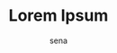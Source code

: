 ---
layout: ipsumpage

title: Lorem Ipsum
key: lorem_ipsum
description: "Lorem Ipsum is simply dummy text of the printing and typesetting industry. Lorem Ipsum has been the industry's standard dummy text ever since the 1500s, when an unknown printer took a galley of type and scrambled it to make a type specimen book. It has survived not only five centuries, but also the leap into electronic typesetting, remaining essentially unchanged. It was popularised in the 1960s with the release of Letraset sheets containing Lorem Ipsum passages, and more recently with desktop publishing software like Aldus PageMaker including versions of Lorem Ipsum."
site: "http://lipsum.com/"
author: sena
start_with: "Lorem ipsum dolor sit amet"
collaborative: true
language: latin
text:
- Nulla facilisi.
- Nam ut est dui.
- Ut eu eros est.
- Ut et elit arcu.
- Sed non mi quam.
- In vel mi magna.
- Nulla facilisi.
- Etiam ac eros mi.
- Ut sed erat elit.
- In vel erat nisl.
- Proin eu sem est.
- Nam sed nunc nibh.
- Sed eu diam lorem.
- Etiam et nunc est.
- Cras sed augue mi.
- Etiam non mi nisi.
- Proin in nisi leo.
- Nam in velit quam.
- Nunc quis nibh dui.
- Sed in mollis arcu.
- Mauris at nunc est.
- Ut vitae sem dolor.
- Proin a ligula sem.
- Cras a tempus arcu.
- In et porta mauris.
- Donec nec ex velit.
- Etiam sed nisl quam.
- Sed in lacus libero.
- Nunc id augue justo.
- Nunc eu turpis diam.
- Mauris vel velit ex.
- Suspendisse potenti.
- Aliquam a nisl ante.
- Proin id ipsum odio.
- Mauris in nunc nibh.
- Sed id turpis lacus.
- Mauris vel est elit.
- Nulla a rutrum diam.
- Sed id dapibus diam.
- Aliquam id quam mi.
- Etiam in magna diam.
- Duis ut massa dolor.
- Donec a tempor nisi.
- Cras id dapibus est.
- Proin a aliquet eros.
- Nam in dignissim dui.
- Cras eu rutrum velit.
- Cras at hendrerit ex.
- In eget tempus elit.
- Fusce et varius orci.
- Quisque at nunc nunc.
- Ut vitae dolor risus.
- Aliquam eu sem justo.
- Sed nec dolor sapien.
- Nam id pretium lorem.
- Ut in accumsan justo.
- Aliquam erat volutpat.
- Maecenas at urna quam.
- Ut ut molestie massa.
- Cras non magna tortor.
- Aliquam ac purus arcu.
- Aenean et quam libero.
- Sed vel accumsan arcu.
- Sed non laoreet massa.
- Duis vel mattis massa.
- Morbi ut rutrum risus.
- Nunc eu dapibus velit.
- Sed sed dictum mauris.
- Integer id ipsum orci.
- Etiam a convallis est.
- Cras ac volutpat urna.
- Cras vel lectus metus.
- Duis vitae lacus nisl.
- Mauris eget diam quam.
- Aliquam vel urna nisi.
- Maecenas sed sem felis.
- Nulla quis congue orci.
- Maecenas eu urna massa.
- Nam nec placerat risus.
- Morbi vitae nibh augue.
- Morbi non finibus arcu.
- Etiam in porttitor leo.
- Proin quis risus nulla.
- Quisque at odio libero.
- In nec vulputate magna.
- Etiam eget metus risus.
- Sed efficitur diam leo.
- Donec et rutrum mauris.
- Aliquam erat volutpat.
- Donec eget nulla felis.
- Integer at dolor dolor.
- Praesent a porta lacus.
- Duis et convallis odio.
- Morbi quis pretium est.
- Nunc quis sodales erat.
- Vivamus nec congue nunc.
- Quisque et pretium urna.
- Proin eu vehicula ante.
- Donec et aliquam tortor.
- Duis sed accumsan purus.
- Sed consequat mi lectus.
- Morbi at rhoncus ipsum.
- Nunc et porttitor magna.
- Praesent eu porta felis.
- Mauris at pulvinar quam.
- Praesent et sapien dui.
- In vitae ultrices purus.
- Nunc nec consequat odio.
- Nulla ac convallis nisl.
- Nulla nec venenatis sem.
- Sed vitae tempor tellus.
- Donec et gravida felis.
- Praesent id dui tellus.
- Sed nec ullamcorper nunc.
- Maecenas et tempor lorem.
- Morbi sed euismod ligula.
- Cras bibendum mi mauris.
- Praesent ut aliquet quam.
- Maecenas eget dolor ante.
- Vivamus eu sodales purus.
- Nulla vel tincidunt quam.
- Phasellus ut maximus est.
- Aliquam vel mauris diam.
- Vivamus quis velit lacus.
- Mauris quis rutrum magna.
- Proin eget egestas lacus.
- Maecenas et dignissim ex.
- Aenean quis dapibus diam.
- Proin accumsan nulla arcu.
- Donec non elementum velit.
- In sit amet tempor turpis.
- Pellentesque eu semper ex.
- Vivamus eget ligula lorem.
- Sed id sollicitudin nulla.
- Quisque ut venenatis nunc.
- In vel pellentesque elit.
- Maecenas non felis tortor.
- Duis nec malesuada massa.
- Aenean sed dignissim urna.
- Maecenas vel semper lorem.
- Nulla sit amet massa diam.
- Fusce aliquet mauris eros.
- Fusce sed ultrices sapien.
- Fusce ac ultricies mauris.
- Sed quis imperdiet turpis.
- Nulla ut molestie sapien.
- Quisque id hendrerit eros.
- Aenean quis cursus turpis.
- Quisque a facilisis lacus.
- Nunc vulputate mauris nibh.
- Integer non pulvinar purus.
- Vestibulum at lobortis dui.
- Nunc pretium semper mollis.
- Integer ac fringilla lacus.
- Suspendisse a dictum lorem.
- Cras eget efficitur tellus.
- Vivamus quis hendrerit est.
- Donec auctor vehicula urna.
- Sed mollis lacinia iaculis.
- Etiam sit amet tellus nunc.
- Vestibulum non purus justo.
- Praesent in vehicula ipsum.
- Duis at vestibulum libero.
- Phasellus nec maximus diam.
- Vestibulum a dapibus lorem.
- Donec sit amet massa felis.
- Curabitur nec aliquam nibh.
- Sed venenatis rhoncus justo.
- Ut convallis commodo tempus.
- Donec eget pellentesque mi.
- Morbi feugiat porta blandit.
- Morbi tempus mollis maximus.
- Aliquam sit amet eros quam.
- Donec et condimentum tellus.
- Suspendisse et rhoncus nibh.
- Phasellus quis dolor mauris.
- Aenean sed porttitor tellus.
- Ut mollis tempus vestibulum.
- Aliquam sit amet risus arcu.
- Duis congue semper ultrices.
- Sed bibendum semper blandit.
- Praesent nec hendrerit nisl.
- Aenean eget accumsan ipsum.
- Morbi sit amet tortor ipsum.
- Nunc vitae pellentesque erat.
- Curabitur eu sagittis mauris.
- Vestibulum eu consequat nisl.
- Vestibulum vitae mattis quam.
- Donec bibendum euismod massa.
- In sit amet tincidunt turpis.
- Maecenas eget posuere sapien.
- In porttitor auctor molestie.
- Suspendisse nec ligula ipsum.
- Proin iaculis posuere felis.
- Vivamus in ullamcorper lacus.
- Sed semper rutrum ultricies.
- Ut ornare et dolor at viverra.
- Vestibulum ut tincidunt metus.
- Vivamus sit amet mauris purus.
- Phasellus nec imperdiet ipsum.
- Etiam ornare semper vulputate.
- Nulla tempor dapibus pulvinar.
- Mauris faucibus vulputate sem.
- Phasellus in consectetur nibh.
- Nullam pharetra volutpat nunc.
- Fusce sit amet suscipit metus.
- Phasellus id hendrerit lectus.
- Donec luctus nec mi id finibus.
- Duis pharetra hendrerit congue.
- Aliquam iaculis auctor varius.
- Morbi blandit facilisis mollis.
- Fusce venenatis viverra cursus.
- Nullam malesuada viverra porta.
- Nunc efficitur dapibus dapibus.
- Donec accumsan a elit ut semper.
- Pellentesque a dignissim libero.
- Sed finibus quis magna ut porta.
- Nulla efficitur mollis placerat.
- Quisque varius aliquam faucibus.
- Nulla placerat efficitur dictum.
- Donec tincidunt sagittis mattis.
- Mauris placerat lobortis tempor.
- Pellentesque sit amet nibh diam.
- Sed consectetur faucibus rutrum.
- Aenean congue sagittis pharetra.
- Suspendisse non hendrerit massa.
- Pellentesque a vestibulum nunc.
- In hac habitasse platea dictumst.
- Suspendisse quis bibendum justo.
- Curabitur sit amet ligula tellus.
- Nulla rutrum convallis ultricies.
- Donec sagittis ullamcorper felis.
- Ut egestas quis erat in eleifend.
- Suspendisse sit amet lacus risus.
- Nullam cursus finibus dignissim.
- Phasellus varius interdum maximus.
- Fusce laoreet fermentum malesuada.
- Donec varius est a semper laoreet.
- Cras rutrum non ante ut elementum.
- Proin euismod fermentum venenatis.
- Ut a nulla ac velit luctus ornare.
- Donec iaculis vestibulum vehicula.
- Nullam ultrices tristique dapibus.
- Sed malesuada vestibulum iaculis.
- Quisque iaculis vel massa a porta.
- Maecenas blandit commodo interdum.
- Pellentesque ut sollicitudin ante.
- Quisque mollis et dolor at rutrum.
- Donec vestibulum aliquet facilisis.
- In eu leo id lacus gravida commodo.
- In fringilla vel ante non bibendum.
- Phasellus sit amet volutpat ligula.
- Aenean egestas in augue in laoreet.
- Pellentesque sit amet iaculis eros.
- Nulla fringilla ac orci in laoreet.
- Etiam lacinia at neque nec ornare.
- Fusce interdum vulputate suscipit.
- Pellentesque sit amet molestie sem.
- Nam tempus mi eu rhoncus suscipit.
- Nulla tristique porttitor pharetra.
- Sed lacinia sollicitudin malesuada.
- Curabitur ultricies varius feugiat.
- Aliquam fermentum volutpat aliquam.
- Phasellus cursus eu urna eu laoreet.
- Duis faucibus et purus non sodales.
- Nullam rutrum ac dui eu consectetur.
- Ut laoreet tempor sem ut tristique.
- Nulla interdum non diam non aliquet.
- Nam ultrices eget massa et placerat.
- Aliquam lobortis at ante non cursus.
- Ut malesuada at neque eget molestie.
- Maecenas elementum fringilla semper.
- Ut at nibh vitae dui mattis aliquam.
- Pellentesque luctus luctus eleifend.
- Vivamus porttitor aliquam ultricies.
- Maecenas tempus in ex vitae commodo.
- Sed elementum eget urna ac accumsan.
- Nunc a sem ut nibh luctus tristique.
- Donec porttitor feugiat condimentum.
- Ut et egestas tellus, et feugiat ex.
- Nulla varius pellentesque pulvinar.
- Suspendisse sit amet vehicula neque.
- Fusce dignissim hendrerit hendrerit.
- Etiam laoreet porttitor consectetur.
- Sed interdum eu sapien a scelerisque.
- In sodales faucibus diam eu gravida.
- Vivamus bibendum eget est in sodales.
- Aenean blandit et tortor sed feugiat.
- Duis sodales erat nec cursus gravida.
- Proin hendrerit ac erat in convallis.
- Proin auctor tempus lacus et egestas.
- Nulla suscipit sed neque et sagittis.
- Phasellus ultricies iaculis blandit.
- Suspendisse vehicula porta hendrerit.
- Integer accumsan condimentum lacinia.
- Mauris aliquet consectetur venenatis.
- Cras pharetra eget odio et eleifend.
- Quisque varius eu lacus in ultricies.
- Cras non accumsan nisi, a varius eros.
- Morbi laoreet dui ut mattis vulputate.
- Aenean accumsan sem in pretium tempus.
- Suspendisse dignissim feugiat sodales.
- Praesent condimentum ornare facilisis.
- Suspendisse lacinia suscipit bibendum.
- Suspendisse malesuada rhoncus egestas.
- Donec lacinia ut sem quis consectetur.
- Proin convallis a dui non ullamcorper.
- Proin lobortis ut arcu eget tristique.
- Etiam luctus nulla ac faucibus luctus.
- Pellentesque rutrum tincidunt finibus.
- Nam interdum eleifend neque eu mollis.
- Vestibulum congue porttitor hendrerit.
- Cras sagittis id lorem feugiat tempor.
- Praesent ornare ut turpis eu sodales.
- In fermentum bibendum neque in varius.
- Cras id elementum dui, a pretium nunc.
- Etiam interdum vel neque eu hendrerit.
- Sed tincidunt felis id congue mattis.
- Integer malesuada ipsum vel molestie.
- Donec faucibus rutrum erat sed ornare.
- Nam fringilla sed dolor quis malesuada.
- Sed ultricies metus vel cursus viverra.
- Fusce feugiat vitae augue eget dapibus.
- Nunc ut ornare orci, vitae laoreet est.
- Donec mollis euismod erat ut fermentum.
- Nam convallis vitae nulla non faucibus.
- Duis tincidunt fermentum sem id tempus.
- Aliquam laoreet nec mi porta elementum.
- Sed rutrum mollis mauris nec ultricies.
- Sed sed erat nec neque dapibus feugiat.
- Duis egestas ante eu commodo hendrerit.
- Sed cursus facilisis metus et volutpat.
- Sed tempus metus vel pretium porttitor.
- Fusce a erat in tortor tempor molestie.
- In tempor orci non nulla tempus tempus.
- Maecenas ultricies facilisis convallis.
- Pellentesque euismod egestas venenatis.
- Donec vehicula viverra eros eu aliquet.
- Vestibulum consectetur finibus gravida.
- Donec accumsan id urna sit amet dictum.
- Donec consectetur nec est et dignissim.
- Sed sed quam non est finibus hendrerit.
- Vivamus vestibulum sed lacus eu mollis.
- Sed mattis ante ac leo semper lobortis.
- Aenean aliquet eget lectus eget tempor.
- Nam vestibulum imperdiet quam a rutrum.
- Vivamus efficitur at elit eget laoreet.
- Donec a quam ut turpis iaculis molestie.
- Praesent rutrum nulla id ornare euismod.
- Nam suscipit est ac tristique imperdiet.
- Sed eu commodo eros, ac porttitor justo.
- Cras vel nisl at mauris imperdiet porta.
- Nam eleifend erat vel dictum vestibulum.
- Duis commodo neque at consequat dapibus.
- Nulla malesuada euismod metus a laoreet.
- Cras placerat a magna eget pellentesque.
- Mauris luctus dolor quis tempor aliquet.
- Praesent molestie et urna sed tristique.
- Etiam sed quam id nisl mollis imperdiet.
- Donec quis quam et diam lacinia lacinia.
- Praesent porta nisl ut laoreet sagittis.
- Fusce id semper tortor, a accumsan urna.
- Aenean varius consectetur est at luctus.
- Ut lobortis libero eu convallis egestas.
- Donec sed dui in neque suscipit egestas.
- Quisque lobortis ultricies leo a dictum.
- Fusce imperdiet dictum dolor in gravida.
- Sed ac justo eget felis luctus volutpat.
- Integer viverra neque et luctus rhoncus.
- Suspendisse bibendum facilisis placerat.
- Proin a euismod leo, aliquet ornare est.
- Nam a tellus eu ipsum malesuada luctus.
- Fusce vulputate eget augue ut elementum.
- Nunc luctus vulputate dolor a consequat.
- Sed congue magna a odio aliquam accumsan.
- Phasellus sodales ac ipsum vel convallis.
- Nunc quis nibh non sem viverra interdum.
- Mauris sodales quam et ex tempor egestas.
- Donec eu luctus dolor, non posuere felis.
- Nulla mollis risus et venenatis pharetra.
- Fusce eget risus ut sem semper elementum.
- Duis sodales odio at tincidunt imperdiet.
- Sed ut accumsan turpis, eu lacinia magna.
- Sed quis mauris sed nisl volutpat varius.
- In molestie porttitor eros sed hendrerit.
- Aliquam aliquet vitae sem ut consectetur.
- Vestibulum dapibus id magna id tincidunt.
- Vestibulum vehicula ut nibh sed sagittis.
- Sed pulvinar dui ut condimentum interdum.
- Sed non elit nec dolor gravida ultricies.
- Nullam volutpat arcu et vehicula feugiat.
- Nam dignissim turpis at accumsan feugiat.
- Aenean lacinia nulla a tincidunt egestas.
- Sed nec tellus nec enim mattis dignissim.
- Cras lobortis est vel venenatis aliquet.
- Duis tempus tellus non mi ornare maximus.
- Duis vitae est at augue congue elementum.
- Nam venenatis justo vel semper imperdiet.
- Nam vestibulum vulputate nisi id posuere.
- Nulla faucibus lacus et bibendum gravida.
- Nulla consequat elit at mollis elementum.
- Aenean sagittis fermentum nisi eu congue.
- Nullam egestas imperdiet purus id auctor.
- In sed accumsan ipsum, nec tempus libero.
- Duis rutrum justo quis tristique finibus.
- Ut pretium leo et diam aliquam hendrerit.
- Aliquam egestas eros in ultricies cursus.
- Duis id ipsum a ipsum suscipit fermentum.
- Mauris mollis ligula ac rhoncus volutpat.
- Donec ultricies sit amet mauris ac mattis.
- Quisque dictum augue et tristique iaculis.
- Nullam bibendum ipsum a placerat commodo.
- In consectetur dapibus urna ac vestibulum.
- Morbi nec magna egestas ex cursus finibus.
- Donec id interdum lacus, et dapibus augue.
- Donec id sagittis eros, non luctus sapien.
- Donec in eros quis risus euismod placerat.
- Cras id dictum quam, vel ullamcorper diam.
- Etiam vitae commodo velit, a dapibus erat.
- Vivamus vel ipsum vel nibh lacinia varius.
- Maecenas ornare ipsum ut placerat rhoncus.
- Proin consectetur sed diam ut condimentum.
- Etiam faucibus dictum erat quis fermentum.
- Maecenas eu aliquam orci, at viverra arcu.
- Nullam ut nisl in lacus rhoncus porttitor.
- Etiam consequat elementum ante ac pretium.
- Sed sodales augue id sapien porta finibus.
- Nam ut tellus quis est suscipit fringilla.
- Vestibulum mollis eu neque quis dignissim.
- Nam consequat hendrerit justo non sodales.
- Suspendisse ut mi a ligula rutrum iaculis.
- Donec dapibus vitae libero quis facilisis.
- Integer a nisi ac ligula faucibus blandit.
- Sed feugiat massa eu sollicitudin posuere.
- Sed eget congue metus, sed accumsan dolor.
- Mauris eget nunc ac ante tempus vulputate.
- Nulla sed urna vel urna dignissim dapibus.
- Cras condimentum vitae augue et elementum.
- Sed non purus nec dui sollicitudin ornare.
- Maecenas tristique pellentesque vulputate.
- Mauris eleifend sit amet dui non sagittis.
- Donec eleifend neque sed placerat egestas.
- Proin accumsan nisl ac porttitor tincidunt.
- Integer in posuere ligula, a dapibus felis.
- Nunc aliquet dapibus tellus quis facilisis.
- Phasellus commodo quis augue eget placerat.
- Nam tincidunt odio a lobortis pellentesque.
- Nam ullamcorper faucibus leo quis molestie.
- Etiam in commodo lectus, id fringilla diam.
- Sed bibendum lobortis nibh at sollicitudin.
- Duis scelerisque convallis dui nec lacinia.
- Maecenas sollicitudin accumsan scelerisque.
- Nullam lacinia metus eu sagittis facilisis.
- Integer vitae massa eget ante semper porta.
- In commodo purus non dui dapibus vulputate.
- Proin nec sodales neque, ac laoreet tellus.
- Aliquam ullamcorper sed risus et tristique.
- Maecenas posuere mauris non tempus laoreet.
- Aenean non venenatis leo, sed tempus massa.
- Cras pellentesque sodales nisl ut accumsan.
- Duis sed sapien eu lectus congue tincidunt.
- Phasellus ornare tellus ac porta vulputate.
- Sed quis viverra leo, vel condimentum erat.
- Etiam quis orci at ligula molestie lacinia.
- Cras vel magna auctor quam faucibus cursus.
- Nam id magna eget sapien vehicula pulvinar.
- Morbi imperdiet odio a dapibus scelerisque.
- Vivamus lacinia nunc non hendrerit feugiat.
- Ut tincidunt lacus ac augue rhoncus pretium.
- Sed ultrices scelerisque turpis a tristique.
- Etiam porta nibh id justo gravida imperdiet.
- Morbi lobortis pharetra libero id sagittis.
- Vestibulum feugiat sed lectus nec hendrerit.
- Aenean tincidunt turpis eu imperdiet rutrum.
- Cras scelerisque porttitor libero eu semper.
- Curabitur egestas maximus augue ac laoreet.
- Aenean aliquet erat euismod placerat congue.
- Mauris blandit lacinia metus eget placerat.
- Sed malesuada dictum sapien sit amet luctus.
- Mauris convallis tristique tortor a viverra.
- Nullam sodales mi eget leo tristique semper.
- Pellentesque venenatis eget velit et tempor.
- Nunc tempus sit amet metus quis condimentum.
- Donec mollis condimentum justo et facilisis.
- Phasellus nec ante ut magna dapibus feugiat.
- Nullam ut convallis eros, id placerat massa.
- Aenean vestibulum ac dolor suscipit cursus.
- Nunc interdum ex id quam tristique molestie.
- Quisque vel enim sed nulla tempus accumsan.
- Aenean at orci id lectus hendrerit finibus.
- Suspendisse cursus non dui eleifend iaculis.
- Proin pharetra ullamcorper nibh eget cursus.
- Proin rutrum nunc vitae placerat efficitur.
- Duis in odio vel nulla consectetur feugiat.
- Cras suscipit sem sed malesuada scelerisque.
- Sed tincidunt nibh sed sem efficitur ornare.
- Nunc sed diam quis justo placerat tincidunt.
- Duis scelerisque elementum magna ut gravida.
- Nunc a laoreet lectus, volutpat mattis sem.
- Mauris vitae imperdiet est, ac tempus tortor.
- Aliquam rutrum orci porta finibus vestibulum.
- In pretium sit amet libero eget scelerisque.
- Phasellus et tortor id odio iaculis vehicula.
- Ut elementum lorem eget metus semper posuere.
- Aenean lobortis purus ut arcu porta sodales.
- Etiam a elit condimentum nunc tempus aliquet.
- In aliquam neque et neque volutpat consequat.
- Integer efficitur lorem ac dapibus vulputate.
- Morbi pulvinar ante a nisi consequat egestas.
- Donec scelerisque interdum nunc et vulputate.
- Sed quis sagittis lacus, sed ultrices sapien.
- Etiam egestas ligula sed aliquet ullamcorper.
- Phasellus vitae pulvinar urna, in luctus leo.
- Aliquam in vulputate nisl, et vehicula massa.
- Nulla eget dui eget orci vestibulum interdum.
- Cras vitae scelerisque lorem, id ornare ante.
- Aenean nec placerat neque, eget dictum velit.
- Mauris sed elit ac tellus tempus condimentum.
- Suspendisse lobortis tortor a tempus lacinia.
- Ut malesuada metus sit amet efficitur ornare.
- Cras sed tincidunt arcu, rutrum interdum leo.
- Aenean vitae dolor nec nunc interdum lacinia.
- Nullam vehicula et arcu eleifend scelerisque.
- Fusce sed arcu et leo pellentesque facilisis.
- Pellentesque consequat id risus ut suscipit.
- Aliquam a ultrices velit, sit amet dapibus ex.
- Maecenas egestas augue eget venenatis feugiat.
- Morbi et aliquet nulla, sit amet laoreet urna.
- Praesent fermentum volutpat nibh id convallis.
- Integer eleifend sit amet dolor ut vestibulum.
- Praesent accumsan sit amet libero vel euismod.
- Morbi nec lectus ut massa consectetur feugiat.
- Mauris posuere odio non metus luctus pharetra.
- Etiam convallis venenatis leo vitae pulvinar.
- Donec at interdum magna, fermentum varius dui.
- Praesent at vestibulum augue, et semper massa.
- Mauris a lectus sed massa porttitor fermentum.
- Sed tempus leo et urna pellentesque efficitur.
- Integer in tincidunt dui, et vestibulum massa.
- Nulla condimentum leo ac mi tincidunt dictum.
- Suspendisse tempus risus vitae gravida ornare.
- Curabitur eleifend accumsan eros at imperdiet.
- Suspendisse consequat porta augue a tincidunt.
- Pellentesque dapibus velit id ornare interdum.
- Mauris tempus tortor viverra ex rutrum cursus.
- Morbi viverra erat eu nisi congue consectetur.
- Sed lacinia nisi at nunc scelerisque placerat.
- Mauris condimentum ipsum in vehicula vehicula.
- Pellentesque a nisi vitae orci posuere tempus.
- Nam ornare tortor sed nisl fringilla sagittis.
- Suspendisse euismod ipsum eu bibendum iaculis.
- Proin rutrum metus eleifend porttitor iaculis.
- Fusce ut porttitor mi, efficitur ornare nunc.
- Praesent placerat feugiat elit eget tincidunt.
- Praesent fermentum facilisis nunc eu vehicula.
- Morbi eget urna sed augue gravida ullamcorper.
- Vestibulum consectetur at tortor non facilisis.
- Fusce eget suscipit sapien, eget rhoncus lorem.
- Nullam ornare libero quis est molestie sodales.
- Phasellus ac maximus dui, vel consequat ligula.
- Etiam placerat sem non ligula tempor consequat.
- Sed sit amet neque ac nisl elementum pulvinar.
- Sed tempus sem eu tellus tincidunt condimentum.
- Curabitur id elementum velit, ut vehicula nibh.
- Donec vehicula turpis id odio pretium interdum.
- Integer ac metus sit amet elit accumsan auctor.
- Fusce at hendrerit lorem, in ullamcorper ipsum.
- Nullam lobortis arcu in mauris semper molestie.
- Fusce quis ultricies metus, quis lobortis ante.
- Integer eget eros eget quam placerat venenatis.
- Nam facilisis mauris vel nulla feugiat blandit.
- Sed ut purus sit amet erat imperdiet dignissim.
- Nullam laoreet nisl sed lacus pharetra rhoncus.
- Maecenas interdum aliquam nisi vitae consequat.
- Vestibulum at velit a tellus varius tincidunt.
- Mauris interdum turpis a diam imperdiet mattis.
- Sed porta dolor odio, ac cursus diam ornare a.
- Morbi ac ex ut lorem viverra laoreet at ut leo.
- Donec sagittis neque eu nunc lobortis egestas.
- Cras sit amet hendrerit augue, ut mollis felis.
- Praesent vestibulum scelerisque sem ut rhoncus.
- Donec tincidunt eros eu lectus laoreet pretium.
- Nam interdum nisi et velit efficitur tristique.
- Sed tempor lectus vel lacus tincidunt suscipit.
- Mauris pellentesque suscipit lacus ut placerat.
- Nunc condimentum dolor at nunc dapibus iaculis.
- Donec vitae posuere nulla, eget venenatis ante.
- Vivamus ac justo at turpis convallis efficitur.
- Sed condimentum turpis eu metus semper eleifend.
- Pellentesque quis mi non erat fringilla semper.
- Nunc imperdiet consectetur magna, ac rutrum dui.
- Donec maximus metus a orci vestibulum imperdiet.
- Proin a quam interdum felis vulputate tincidunt.
- Donec lobortis metus quis magna eleifend auctor.
- Morbi aliquet justo vitae tellus luctus commodo.
- Aenean efficitur sit amet libero a ullamcorper.
- Mauris vestibulum suscipit mauris vitae aliquam.
- Mauris venenatis est sit amet facilisis viverra.
- Praesent placerat felis id nunc iaculis dapibus.
- Vestibulum vitae accumsan dui, nec ornare metus.
- Mauris sollicitudin vel dolor vitae consectetur.
- Aliquam scelerisque turpis quis vehicula rutrum.
- Pellentesque volutpat vehicula est quis aliquam.
- Aliquam vel finibus mi, faucibus convallis orci.
- Phasellus eget sem varius enim consequat tempor.
- Nulla vel lobortis tortor, nec pellentesque sem.
- Curabitur eget tristique mi, ac malesuada nulla.
- Phasellus ultricies urna vel nisi rutrum ornare.
- Vestibulum placerat sem eget efficitur volutpat.
- Vestibulum nec aliquet massa, ac mollis turpis.
- Phasellus pharetra leo a enim molestie faucibus.
- Mauris aliquet elit quis enim rhoncus elementum.
- Maecenas sit amet metus vel eros dictum aliquet.
- Etiam finibus massa posuere est cursus accumsan.
- Phasellus ornare lectus eu purus congue viverra.
- Phasellus ornare tellus vitae commodo dignissim.
- Vestibulum in ultricies augue, at porttitor dui.
- Morbi efficitur est vel ante malesuada molestie.
- Quisque eget lobortis erat, quis bibendum massa.
- Etiam ullamcorper tellus id efficitur fringilla.
- Sed eleifend rhoncus dui hendrerit pellentesque.
- Etiam venenatis fringilla lorem id sollicitudin.
- Morbi sit amet venenatis odio, at rutrum tellus.
- Aliquam placerat ex in sem pellentesque iaculis.
- Phasellus iaculis libero eleifend egestas dictum.
- Phasellus non tortor in augue ullamcorper rutrum.
- Mauris sit amet interdum dui, id porttitor nulla.
- Maecenas pulvinar gravida risus sit amet euismod.
- Etiam pharetra urna vel orci laoreet ullamcorper.
- Aenean fringilla sit amet lorem viverra bibendum.
- Vivamus euismod nibh nec augue facilisis rhoncus.
- Proin fringilla turpis varius auctor ullamcorper.
- Integer iaculis pellentesque turpis ut ultricies.
- Donec tincidunt odio sed eros varius scelerisque.
- Pellentesque sagittis nisl eget sagittis viverra.
- Morbi pharetra tellus id nulla egestas tincidunt.
- Integer at nisi maximus massa convallis interdum.
- Fusce id ipsum non diam tempor feugiat at ut sem.
- Etiam ultricies diam eget erat egestas tincidunt.
- Pellentesque vel pulvinar mi, quis sagittis erat.
- Nunc blandit vestibulum nulla, sed posuere magna.
- Mauris eget faucibus nunc, nec scelerisque ipsum.
- Proin sodales ligula eu metus porttitor gravida.
- Donec facilisis lorem at libero accumsan laoreet.
- Praesent a molestie nisl, rhoncus blandit tellus.
- Proin mollis nisi consequat orci dictum suscipit.
- Mauris lobortis nisl quis mauris mollis fermentum.
- Fusce dignissim felis a justo facilisis hendrerit.
- Proin et mi ut sem dictum fringilla quis at lorem.
- Donec aliquet turpis non pellentesque ullamcorper.
- Ut eu diam non sem porttitor porta id vitae arcu.
- Sed ut sem ac orci placerat fringilla in non nunc.
- Pellentesque eget ultricies sem, non feugiat enim.
- Nullam dignissim ante eu lectus sagittis vehicula.
- Mauris non elit at nisl tempus gravida ut sed dui.
- Nunc in vehicula elit, aliquam ullamcorper libero.
- Curabitur eget ultricies risus, et pulvinar ipsum.
- Fusce semper pellentesque sem, ut bibendum mauris.
- Vestibulum laoreet lacus ac dui interdum accumsan.
- Aliquam efficitur lorem id sollicitudin tincidunt.
- Proin tincidunt dolor id augue scelerisque tempor.
- Nullam hendrerit efficitur erat sit amet accumsan.
- Vestibulum non faucibus tellus, a consectetur dui.
- Maecenas sagittis urna et est efficitur ultricies.
- Nullam vestibulum sed enim vestibulum condimentum.
- Nulla pretium purus eu ipsum consequat vestibulum.
- Donec fermentum enim vitae leo condimentum dictum.
- Nam ullamcorper neque pharetra eleifend convallis.
- Etiam condimentum varius neque, et consequat enim.
- Donec facilisis varius dolor, quis fermentum augue.
- Donec pulvinar mi dui, quis rhoncus erat semper ut.
- Vestibulum rutrum ultricies metus eget consectetur.
- Donec cursus dolor vitae diam condimentum commodo.
- Praesent in dui sed ante varius iaculis sed id leo.
- Curabitur venenatis vitae dolor sit amet dignissim.
- Suspendisse interdum leo non neque dapibus laoreet.
- Pellentesque volutpat eros vel nunc rutrum sodales.
- Curabitur interdum est tristique mollis dignissim.
- Nulla faucibus elit quis dolor consequat fringilla.
- Nam consectetur molestie lacus vulputate malesuada.
- Sed sed ante at dolor ullamcorper congue at ut est.
- Maecenas sagittis porttitor justo aliquam pharetra.
- Etiam placerat tortor nec libero euismod fermentum.
- Pellentesque consectetur commodo ex sed tincidunt.
- Nunc ut nibh quis nulla cursus laoreet ut sed urna.
- Phasellus finibus sapien et sollicitudin venenatis.
- Proin ut turpis in felis mollis aliquam id in orci.
- Sed elementum enim ipsum, ac laoreet dui rutrum non.
- Quisque pellentesque condimentum elit non dignissim.
- Aliquam vestibulum lorem non tortor aliquet posuere.
- Etiam vitae lorem ut arcu gravida commodo at ut sem.
- Nunc nec ante eu dui suscipit pretium nec nec magna.
- Cras non diam mollis, auctor erat eu, iaculis massa.
- Etiam pulvinar ex erat, in malesuada arcu maximus a.
- Aenean tincidunt turpis vitae est vestibulum mattis.
- Sed ultrices est dolor, eget feugiat urna ornare at.
- Etiam eu nisi quis dui tempus tincidunt non ut diam.
- Etiam at erat non lorem faucibus commodo a eu massa.
- Pellentesque et facilisis nulla, nec rutrum tellus.
- Proin a magna vel nisl interdum efficitur nec a nisi.
- Integer hendrerit bibendum erat, in tristique lectus.
- Pellentesque sed aliquet lorem, in consectetur risus.
- Mauris id felis porta, rutrum sem non, ultrices urna.
- Vivamus aliquam accumsan tortor venenatis tincidunt.
- Vivamus sit amet urna vel augue lacinia sollicitudin.
- Donec eget quam et tortor laoreet auctor vitae a dui.
- Sed facilisis nisi odio, in aliquet felis laoreet ac.
- In in quam vulputate, tempor nisl sed, rutrum lectus.
- Integer sit amet volutpat lectus, nec faucibus nulla.
- Suspendisse cursus tortor ut mauris vehicula viverra.
- Maecenas tincidunt lectus eu augue maximus ultricies.
- Sed nec dui nec ante auctor ultrices a placerat urna.
- Nulla non sollicitudin arcu, vitae condimentum velit.
- Mauris pretium est mi, at feugiat quam vehicula quis.
- Vivamus laoreet nulla eget ipsum tincidunt convallis.
- In volutpat neque lacus, eu imperdiet mi finibus vel.
- Nulla et risus in mauris aliquam pharetra at id odio.
- Donec ut sapien ut velit mattis mollis vitae sed elit.
- Aliquam a leo gravida, varius est eu, ultricies felis.
- Nunc sollicitudin magna commodo sollicitudin blandit.
- Phasellus ullamcorper libero nec leo mattis tincidunt.
- Cras eu augue pharetra, sodales est vel, tempus augue.
- Vestibulum venenatis quam at lorem bibendum tristique.
- Sed sit amet tellus scelerisque dolor aliquam lacinia.
- Vivamus condimentum ipsum ac massa suscipit dignissim.
- Cras efficitur nisl ligula, in gravida erat luctus ut.
- Morbi posuere justo sit amet magna eleifend convallis.
- Cras vehicula dapibus leo, id mollis velit blandit eu.
- Suspendisse vel massa sit amet lorem interdum feugiat.
- Morbi commodo enim turpis, id elementum ex viverra in.
- Ut molestie posuere sapien, ut iaculis mi dignissim a.
- Aliquam eu ipsum at erat faucibus maximus a porta dui.
- Pellentesque et urna quis lorem venenatis consectetur.
- Nullam aliquam bibendum eros, a cursus dui semper sed.
- Praesent sit amet enim ac tellus vestibulum convallis.
- Aenean semper purus accumsan ligula suscipit pulvinar.
- Aliquam sollicitudin nisl ac mauris pretium eleifend.
- Suspendisse posuere efficitur erat, ut scelerisque est.
- Nam laoreet nulla dui, vel bibendum purus interdum nec.
- Cras congue elit turpis, id commodo sapien faucibus eu.
- Sed nec tellus non lacus ultrices rhoncus id eget urna.
- Nullam ac est consequat, molestie nisi sed, porta ante.
- Nulla a elit facilisis, porta risus ac, imperdiet quam.
- Nulla volutpat orci diam, et ullamcorper odio luctus a.
- Nam sed tortor eget nisl feugiat efficitur a eu sapien.
- Proin ac quam in nibh feugiat tincidunt vel quis metus.
- Aliquam non dui eget ipsum mattis tempor in eget erat.
- Mauris pharetra justo vitae ligula porttitor imperdiet.
- Nulla malesuada hendrerit lectus, ac malesuada ligula.
- Curabitur suscipit turpis sed tortor sodales elementum.
- Donec nec lacus sed dui pretium facilisis ut quis enim.
- Aenean dictum auctor nisi, vitae accumsan ex mattis ac.
- Sed risus elit, egestas non velit a, auctor porta nisl.
- Integer et tortor volutpat turpis scelerisque pulvinar.
- Aenean accumsan enim lacus, in congue lectus tempus ut.
- Nunc non mauris vel neque euismod auctor sed eget massa.
- In consequat metus nibh, eu bibendum arcu accumsan eget.
- Lorem ipsum dolor sit amet, consectetur adipiscing elit.
- Sed ligula ex, maximus in volutpat in, pulvinar ac erat.
- Sed varius pulvinar nisi, id mollis est commodo lacinia.
- Sed odio neque, luctus et leo eu, finibus blandit felis.
- Vestibulum vel pellentesque tortor, sed faucibus lectus.
- Etiam nibh diam, pretium in semper eget, rhoncus id est.
- Sed malesuada metus est, tempor commodo purus congue ac.
- Sed eu mi finibus, congue mi sit amet, consectetur eros.
- Mauris interdum ornare leo, vel luctus sem vulputate ac.
- Sed eu massa sit amet sapien rhoncus ornare eu in libero.
- Aenean quis mi in quam pharetra dignissim at vitae magna.
- Cras interdum augue sodales, blandit ante ac, commodo mi.
- Mauris quis tortor ac turpis iaculis molestie eu at nibh.
- Phasellus ac eros tempus, laoreet nisi vel, mollis nulla.
- Integer ante ipsum, porta id urna a, congue sagittis sem.
- Pellentesque ullamcorper orci at quam hendrerit placerat.
- Sed ac arcu suscipit, blandit augue quis, accumsan lacus.
- In eu ipsum molestie, porta tellus posuere, tempus metus.
- Curabitur feugiat rutrum mi, at varius ligula viverra at.
- Sed lobortis purus mauris, eu auctor tellus consequat ut.
- Aenean vehicula ex eu ante vestibulum feugiat quis ac ex.
- Cras accumsan dui mauris, ac vestibulum enim ultrices eu.
- Proin et lectus id velit accumsan dignissim sed nec arcu.
- Fusce quis nisi a magna lobortis laoreet quis sed tortor.
- Donec eu lectus mollis, dignissim neque a, accumsan eros.
- Donec nec neque tempor, lobortis magna quis, ultrices ex.
- Mauris a sem posuere, ultrices tortor non, iaculis justo.
- Donec eros nisl, commodo a sem sed, auctor pulvinar nisi.
- Proin aliquam lectus metus, quis mollis tortor laoreet in.
- Duis sodales augue in eros commodo, eu mattis mi ultrices.
- Sed leo arcu, posuere at magna eget, ornare accumsan elit.
- Vestibulum tristique ipsum vitae ligula venenatis aliquet.
- Etiam bibendum dapibus turpis, non aliquet orci ornare eu.
- Proin porttitor sagittis sem, et gravida magna mattis nec.
- Cras mauris eros, rutrum sed malesuada eu, ornare et elit.
- Fusce odio mi, pulvinar vel fringilla a, aliquet vel orci.
- Maecenas non ipsum in enim tincidunt varius vitae in ante.
- Donec nunc orci, mattis vel felis ac, auctor ultricies mi.
- Morbi placerat molestie arcu, ac tempus odio fermentum ac.
- Praesent convallis porta ex, eget blandit elit cursus vel.
- Pellentesque vestibulum eros ut velit hendrerit fringilla.
- Nulla dui leo, porta quis dui ut, sagittis ultrices purus.
- Proin lorem leo, lacinia eu nisi at, luctus aliquet neque.
- Nullam in libero aliquet, dignissim purus in, luctus erat.
- Praesent id leo pulvinar, viverra orci a, facilisis purus.
- Integer congue neque risus, id placerat quam auctor vitae.
- Nulla ac turpis eget lectus gravida finibus at quis justo.
- Aliquam lacus erat, mattis a cursus eu, viverra nec urna.
- Donec rhoncus lorem dui, eget ultrices lectus pharetra in.
- Donec vitae ante sit amet leo tempus venenatis a in purus.
- Sed luctus justo leo, ut molestie dolor sodales consequat.
- In quis tellus ac orci ornare elementum vel sit amet eros.
- Curabitur hendrerit erat magna, in semper risus luctus ac.
- Nullam mi nulla, euismod a placerat ac, bibendum vel quam.
- Donec varius massa lacinia, porttitor est at, mollis massa.
- Sed nisl sapien, dictum iaculis sem in, lacinia porta nisl.
- Mauris mi mi, convallis non rutrum in, tristique non risus.
- Sed dapibus dolor velit, in efficitur urna luctus sit amet.
- Sed dui est, ultrices vitae nunc a, fringilla finibus nibh.
- Curabitur hendrerit nisl nibh, eu ultrices arcu blandit at.
- In rutrum elementum lorem, quis finibus magna rhoncus non.
- Morbi vel sem laoreet nisl aliquet suscipit quis ac mauris.
- Vivamus sed erat porttitor, cursus nisi et, accumsan purus.
- Ut tristique convallis leo, in bibendum enim sodales vitae.
- Nulla lobortis mauris at diam tempor congue sed vitae diam.
- Etiam ac eros dapibus, malesuada sapien ut, interdum neque.
- Cras mi purus, fermentum at justo at, iaculis varius lorem.
- Nulla ex dui, facilisis in lorem et, bibendum porta mauris.
- Praesent convallis ipsum id sapien consectetur ullamcorper.
- Donec sed sapien hendrerit, pharetra lectus ut, ornare est.
- Cras sed justo dapibus, accumsan lacus vel, tincidunt nunc.
- Vestibulum non nibh ac sapien semper lacinia non vel ipsum.
- Nam sit amet nunc tincidunt, bibendum augue a, mattis orci.
- Sed imperdiet odio id ante semper, in commodo orci finibus.
- Donec massa dolor, euismod eu aliquet vel, mattis non odio.
- In erat massa, fermentum sed posuere nec, blandit at risus.
- In eget magna scelerisque, auctor risus et, imperdiet arcu.
- Donec erat libero, elementum ut tempus ut, aliquet a lorem.
- Ut augue nisi, tempor in ornare a, imperdiet dapibus felis.
- Duis varius orci ligula, rhoncus rhoncus orci placerat non.
- Cras eu tortor sed urna ultricies placerat quis quis arcu.
- Pellentesque pulvinar est leo, eu pretium turpis mattis et.
- Nullam odio neque, lacinia in interdum ut, posuere id orci.
- Quisque pulvinar congue massa, nec volutpat arcu cursus in.
- Integer eleifend arcu justo, ac aliquam ipsum varius eget.
- Sed convallis luctus nunc, non condimentum erat congue nec.
- Sed nibh ipsum, suscipit nec turpis et, porta lacinia nisl.
- Ut malesuada orci erat, volutpat mollis felis efficitur sed.
- Fusce sem lorem, varius id gravida sed, imperdiet eget orci.
- Nulla quis urna facilisis enim porta viverra id sit amet mi.
- Duis mi diam, lacinia quis eros nec, efficitur pretium nisl.
- In elit elit, euismod id ultricies vel, malesuada eget nunc.
- Nulla vestibulum velit risus, nec pulvinar nisl suscipit id.
- Donec ut enim sit amet risus venenatis tincidunt ac id odio.
- Fusce pretium congue nisi, ut venenatis enim hendrerit eget.
- Quisque nisi dui, cursus in ornare vel, facilisis et tortor.
- Mauris nec lectus sed metus cursus tempor vitae vitae magna.
- Ut massa sem, viverra at lobortis vel, facilisis vel tortor.
- Phasellus efficitur neque rhoncus turpis malesuada volutpat.
- Quisque sagittis ultricies nisl, eu porta dui ornare mattis.
- Integer dui nisi, posuere nec ex et, facilisis mattis neque.
- Donec ex neque, tincidunt eget viverra eu, dapibus et purus.
- Mauris sit amet justo non nisl mollis fringilla et eu augue.
- Sed pulvinar diam sed elit tempor, quis dapibus eros varius.
- Proin scelerisque arcu eros, suscipit rutrum ex fringilla a.
- Integer non eros vel lorem venenatis lacinia vitae eu magna.
- Nunc lobortis tortor tortor, a bibendum tortor dignissim ut.
- Phasellus vel augue in nulla ultrices facilisis vitae ut ex.
- Suspendisse auctor nisi mi, non lobortis felis ultricies et.
- Nunc sit amet nulla congue, commodo nunc eget, aliquet ante.
- Donec neque lacus, volutpat ut varius sed, iaculis eu justo.
- Ut velit arcu, tempus sed nibh eu, molestie consequat nulla.
- Nam sed odio pulvinar, placerat lorem id, condimentum lorem.
- Nam eget magna at odio venenatis accumsan sit amet ut ipsum.
- Morbi volutpat turpis eros, a rutrum eros pellentesque eget.
- Nullam eget nisi sodales, vulputate ante id, hendrerit lacus.
- Nulla sodales elit semper, feugiat velit a, hendrerit tellus.
- Ut libero nulla, dapibus a nibh et, dignissim vulputate diam.
- In vitae libero sed sem maximus lobortis quis sit amet dolor.
- Nunc non massa aliquam, consectetur mauris non, fermentum mi.
- Etiam erat enim, sagittis at erat in, suscipit vehicula enim.
- Cras ut mauris fringilla, semper nisl ultrices, commodo eros.
- Donec porttitor luctus libero, in vestibulum arcu sodales in.
- Fusce eleifend fermentum ipsum, non molestie nisl lacinia id.
- Ut arcu quam, eleifend vitae venenatis vel, pretium sed urna.
- Nullam non augue id nisi lacinia scelerisque vitae et mauris.
- Phasellus id est posuere, egestas mauris sed, volutpat lorem.
- Aenean vitae felis a elit pellentesque faucibus ac id velit.
- Curabitur non massa placerat, suscipit enim non, tempus urna.
- In diam augue, vestibulum at eleifend sed, viverra non velit.
- Cras commodo metus vel est malesuada, et finibus nulla porta.
- Ut elit leo, tincidunt non efficitur ut, lobortis non velit.
- Donec tincidunt bibendum quam, ut imperdiet dui convallis ac.
- Aliquam congue ex ut lorem mollis, id auctor augue convallis.
- Interdum et malesuada fames ac ante ipsum primis in faucibus.
- Nulla massa erat, fringilla et nibh ut, aliquam varius justo.
- Nunc consequat lectus ante, eget efficitur diam pulvinar sed.
- Ut blandit lacus non ante laoreet, sed laoreet sem porttitor.
- Nam purus dui, tristique ac felis ut, dapibus tristique urna.
- Etiam enim erat, molestie id sem sed, scelerisque sodales dui.
- Donec lacinia odio turpis, vitae ullamcorper enim faucibus ac.
- Fusce scelerisque consequat est, et feugiat libero gravida in.
- Ut venenatis vehicula erat, ut mollis augue tempus vestibulum.
- Aenean sem eros, consequat at diam a, placerat egestas sapien.
- Phasellus sed metus fermentum, mattis neque a, ultrices nulla.
- Donec ullamcorper blandit libero, eu porttitor quam ornare eu.
- Nullam enim ante, feugiat sed nisi non, aliquet pretium lacus.
- Vivamus sit amet ligula mollis, gravida enim quis, porta eros.
- Morbi lobortis elit lectus, vitae fermentum lorem tincidunt a.
- Nam arcu tellus, blandit quis nunc a, bibendum tincidunt odio.
- Vivamus eget nisl varius, hendrerit tortor eu, laoreet justo.
- Sed dapibus eros nunc, sit amet elementum lorem iaculis vitae.
- Duis vestibulum vulputate arcu, a molestie augue facilisis id.
- Ut efficitur sodales arcu, eu condimentum erat consectetur ac.
- Curabitur tempor facilisis felis, vitae gravida mi aliquam at.
- Praesent ut lacus pharetra justo ultrices maximus in non erat.
- Vestibulum ultrices nisl felis, a cursus odio vulputate vitae.
- Pellentesque id arcu nec neque mattis ultricies eu eget justo.
- Integer porta nulla sapien, a varius sapien accumsan sit amet.
- Aenean ac sapien congue, rutrum ligula ac, consectetur ligula.
- Aenean ligula dui, congue a ex vel, bibendum vestibulum metus.
- Morbi cursus gravida ipsum, nec sollicitudin risus aliquam eu.
- Nullam non risus nec risus viverra sodales id malesuada nulla.
- Donec ac est eget nisi ullamcorper aliquam id ultrices neque.
- Sed condimentum risus erat, vel eleifend nisl tristique vitae.
- Morbi eget arcu porttitor, aliquet purus at, interdum tortor.
- Aliquam tempus lobortis lectus, in lobortis lectus mattis non.
- Sed sem arcu, tincidunt id nulla ac, efficitur rhoncus sapien.
- Nulla nisi nibh, blandit cursus lobortis nec, volutpat ut dui.
- Integer vitae purus malesuada, volutpat nisi id, vehicula est.
- Aenean velit mi, ultrices at lacus in, luctus fringilla nulla.
- Nam metus velit, gravida sed iaculis in, hendrerit non sapien.
- Phasellus ornare risus nibh, quis eleifend lorem accumsan nec.
- Duis pretium dui eu sem faucibus, sit amet bibendum sem porta.
- Integer dictum nibh tellus, vel congue ligula pellentesque at.
- Curabitur eleifend tristique diam, nec volutpat urna luctus et.
- Etiam ipsum felis, mollis eu elit id, porttitor vulputate urna.
- Sed sit amet metus at neque fermentum bibendum vitae et lectus.
- Cras pulvinar nulla eget dui luctus, vel euismod purus iaculis.
- Nam ipsum urna, varius ac dolor eget, pellentesque commodo ex.
- Suspendisse viverra ornare purus, in sagittis ipsum luctus sed.
- Vivamus ligula dui, cursus non maximus quis, luctus quis justo.
- Vivamus nunc tellus, vestibulum a lobortis a, volutpat ut eros.
- Ut eleifend nisi id sapien pretium, a sagittis libero suscipit.
- Suspendisse convallis ex sit amet sapien sollicitudin lobortis.
- Nullam blandit varius metus, vitae ultrices nulla aliquam quis.
- Sed justo felis, convallis et diam vel, rhoncus pulvinar augue.
- Donec vestibulum dolor justo, ac rutrum nisl aliquam elementum.
- Donec suscipit arcu lorem, quis condimentum augue accumsan quis.
- Maecenas feugiat urna risus, mattis consectetur nibh dapibus at.
- Fusce hendrerit libero tempus, faucibus sem et, facilisis felis.
- Nulla egestas quam et augue facilisis, ut sagittis orci dapibus.
- Mauris posuere posuere metus, tempor faucibus libero blandit et.
- Etiam lorem nulla, malesuada ac lacus ut, pharetra rutrum massa.
- Etiam facilisis mi a arcu dapibus, quis porttitor odio faucibus.
- Nam lacus libero, auctor non turpis vel, imperdiet semper purus.
- Vivamus sit amet neque vitae urna pretium lobortis a quis risus.
- Quisque sollicitudin orci ligula, in finibus urna efficitur vel.
- Praesent in sapien vitae odio rhoncus elementum a laoreet massa.
- Nunc sapien lacus, rutrum et ante quis, ultricies commodo dolor.
- Aliquam tincidunt pharetra nisl, quis gravida lacus consequat a.
- Cras quis tellus blandit, gravida nisi sit amet, fringilla nunc.
- Nunc sit amet magna elementum, malesuada mi non, efficitur erat.
- Aenean vitae libero mattis, imperdiet eros eget, accumsan metus.
- Praesent convallis aliquam orci, sed dapibus risus fermentum id.
- Donec porta ullamcorper felis, eget volutpat lectus aliquam non.
- Nulla ut turpis ultricies, lobortis lectus non, sagittis tortor.
- Fusce vestibulum pretium odio, sit amet ornare elit egestas nec.
- Fusce vel enim facilisis, convallis justo sit amet, cursus est.
- Duis lacus enim, suscipit et dui sed, lobortis condimentum nunc.
- Sed dignissim elit risus, in convallis odio scelerisque gravida.
- Aliquam orci ligula, tempor non nisl a, efficitur gravida velit.
- Aliquam orci eros, ultrices a lorem ut, convallis eleifend enim.
- Quisque arcu arcu, tincidunt vel orci nec, rutrum varius tortor.
- Aenean volutpat tellus justo, sit amet tempor eros volutpat nec.
- Morbi luctus pulvinar felis, sit amet rhoncus elit faucibus sed.
- Nulla augue nunc, finibus vel tortor ut, vulputate porta lectus.
- Donec ultricies lorem et dui convallis, id maximus lacus auctor.
- Suspendisse elementum sem neque, non tincidunt quam eleifend in.
- Cras fringilla augue et magna pharetra, at sagittis est gravida.
- Cras maximus ultricies turpis, at ullamcorper nisi tristique ut.
- Aenean nisl arcu, viverra quis neque eu, vestibulum commodo nunc.
- Aenean porta nisl commodo sem luctus, a placerat massa dignissim.
- Fusce pharetra mauris ac elit congue, id bibendum sapien posuere.
- Aenean sit amet tellus sed magna fringilla pharetra ut sed nisl.
- Aliquam eget purus sit amet diam consectetur varius eu eu lectus.
- Mauris eros libero, hendrerit eget posuere vel, lacinia ut felis.
- Duis ligula mi, elementum non mauris non, efficitur posuere eros.
- In in lorem pellentesque, efficitur orci sit amet, ultrices nunc.
- Ut leo lectus, blandit porttitor elementum nec, vulputate id est.
- Mauris odio nunc, feugiat in purus non, pretium scelerisque nisi.
- Donec sollicitudin justo diam, vel ultricies tortor molestie vel.
- Quisque fringilla tellus turpis, vel pulvinar metus elementum eu.
- Quisque feugiat augue ac orci porta, vitae aliquet augue blandit.
- Integer metus velit, suscipit id finibus non, consequat id nulla.
- Mauris finibus massa enim, blandit fermentum risus fringilla nec.
- Vestibulum vitae lectus luctus, ornare ante non, dignissim eros.
- Quisque dolor ex, rhoncus eu neque eget, commodo sagittis ligula.
- Praesent erat eros, facilisis at eros sed, laoreet ultrices odio.
- Praesent sapien ex, laoreet vel lorem non, bibendum gravida urna.
- Nullam purus nisi, pretium sed porta bibendum, consequat et nunc.
- Sed consectetur urna nunc, sit amet rutrum nibh maximus sit amet.
- Curabitur lorem nunc, sagittis tempor enim ac, mattis rutrum sem.
- Fusce metus metus, consectetur et hendrerit a, pharetra in velit.
- Morbi purus quam, mollis vel vehicula vitae, dignissim eget ante.
- Maecenas vitae sapien dignissim, maximus nisl eget, blandit odio.
- Aliquam nulla justo, malesuada nec quam vel, maximus tempor arcu.
- Proin commodo convallis felis, quis interdum neque ultricies sed.
- Etiam vel diam sit amet tortor molestie pharetra vitae vel risus.
- Donec justo tellus, blandit nec arcu sed, volutpat pulvinar quam.
- Cras pharetra leo vel libero dictum, nec varius tortor vehicula.
- Proin semper mauris diam, et consequat turpis dignissim elementum.
- Ut elementum cursus magna, a pellentesque tellus bibendum feugiat.
- Suspendisse massa metus, commodo nec massa id, ornare placerat ex.
- Pellentesque dapibus ex odio, vitae tincidunt sapien lacinia quis.
- Integer porta sapien in lectus feugiat, nec bibendum elit feugiat.
- Morbi tortor nunc, consectetur a tortor sed, dapibus aliquet arcu.
- Nunc velit enim, pulvinar vel sapien quis, maximus commodo sapien.
- Cras lobortis purus pretium diam rhoncus, eu tempor elit volutpat.
- Donec est mi, egestas sit amet eros feugiat, auctor convallis dui.
- Nullam eget metus facilisis, efficitur sapien eget, lacinia felis.
- Donec aliquet neque in nunc lacinia, id facilisis dolor tristique.
- Aenean eleifend leo vestibulum felis sagittis euismod et in magna.
- Mauris arcu nisl, commodo eu justo faucibus, rutrum faucibus ante.
- Vivamus eleifend volutpat lacus, eget ullamcorper leo convallis a.
- Cras purus magna, consectetur non viverra ut, vulputate at turpis.
- Proin ornare urna ac nisi imperdiet, nec finibus dolor vestibulum.
- Aenean dictum dui sed arcu cursus, vel hendrerit turpis efficitur.
- Sed orci massa, placerat in pretium facilisis, sagittis ut tortor.
- Aliquam eros mauris, posuere at augue id, fringilla convallis dui.
- Curabitur ut massa viverra, sollicitudin urna non, egestas neque.
- Aenean feugiat malesuada enim, et fringilla nunc dictum venenatis.
- Integer dignissim ligula tellus, eu fringilla nisl facilisis eget.
- Praesent sodales felis eu nisl viverra, eu aliquam risus ultrices.
- Morbi feugiat pellentesque lacus, nec malesuada neque accumsan in.
- Mauris bibendum elit congue risus cursus, a viverra turpis tempus.
- Suspendisse ultricies dictum orci, ac tincidunt augue vulputate at.
- Phasellus malesuada ipsum mi, iaculis porta ipsum scelerisque vel.
- Duis libero metus, ultrices et varius sed, imperdiet blandit justo.
- Sed vehicula arcu eget odio fringilla, ac blandit ligula malesuada.
- Morbi convallis porttitor urna, vitae blandit lectus suscipit eget.
- Donec sodales metus vitae justo convallis, ac fermentum leo varius.
- Aliquam tincidunt finibus libero, in fringilla est ullamcorper non.
- Quisque commodo nisl eget nisl imperdiet, non auctor mi elementum.
- Praesent dui ex, vestibulum sit amet orci quis, ornare rutrum orci.
- Nullam fringilla commodo lacus, sed semper tellus viverra eleifend.
- Aliquam nisi ex, posuere ac rhoncus non, tristique placerat tortor.
- Suspendisse nunc diam, tempor non semper nec, convallis eget purus.
- Phasellus eros nulla, posuere eu dignissim sit amet, mollis id dui.
- Vestibulum auctor arcu nec mi venenatis, et bibendum metus gravida.
- Vivamus risus sem, elementum id arcu eget, consectetur aliquet enim.
- Integer tincidunt nisl sed urna feugiat, id rutrum diam consectetur.
- Nunc lectus purus, venenatis ut urna vel, bibendum ultricies ligula.
- Pellentesque facilisis aliquam eros, vitae ultrices lacus ornare in.
- Fusce dapibus lectus sit amet tellus vehicula viverra at nec turpis.
- Aenean sodales pulvinar velit, vitae pellentesque elit accumsan sed.
- Aliquam sollicitudin consequat orci, eget pharetra nunc congue nec.
- Proin ornare dui ut purus vestibulum, id bibendum neque condimentum.
- Integer urna nunc, accumsan vel lectus quis, pulvinar rhoncus dolor.
- Nunc turpis felis, vestibulum in lacus ut, vestibulum finibus velit.
- Morbi sit amet odio mattis lectus semper elementum sit amet ut nisl.
- Cras accumsan ligula in sapien tempus, vitae feugiat justo sagittis.
- Nulla sit amet nisi pharetra, lacinia erat sagittis, commodo tortor.
- Quisque ultrices odio libero, ac pharetra urna consectetur dapibus.
- Maecenas ultrices enim eu erat rutrum, iaculis volutpat lacus porta.
- Vivamus euismod neque eu leo aliquet, vitae rhoncus dolor fermentum.
- Nullam rutrum dui non massa finibus, quis mattis neque pellentesque.
- Vivamus pellentesque justo enim, vitae aliquam lacus ullamcorper et.
- Integer tincidunt cursus purus, sit amet cursus libero pharetra nec.
- Vestibulum urna enim, maximus quis tincidunt nec, tempus quis neque.
- Mauris magna nunc, volutpat sit amet accumsan non, commodo non augue.
- Pellentesque tellus elit, egestas nec neque ut, eleifend tempus elit.
- Integer faucibus faucibus lorem, in consequat tortor gravida laoreet.
- Pellentesque imperdiet nibh augue, et lobortis odio vestibulum vitae.
- Etiam diam mi, elementum sed facilisis nec, porttitor hendrerit nisi.
- Suspendisse consectetur placerat erat, et bibendum arcu luctus vitae.
- Pellentesque quis nisl molestie, condimentum diam in, placerat lacus.
- Integer posuere purus ut lorem lobortis, eget elementum felis ornare.
- Fusce hendrerit tellus eget massa bibendum, sed lacinia nisl gravida.
- Nullam molestie neque id felis lacinia, vitae luctus augue porttitor.
- Etiam placerat mauris sit amet nisl volutpat, eu rhoncus nibh semper.
- Nam vestibulum nisi et quam condimentum, ac sagittis purus imperdiet.
- Morbi fermentum ligula id purus fermentum elementum aliquam in massa.
- Phasellus nulla nisl, hendrerit et mi quis, facilisis dignissim diam.
- Maecenas odio velit, varius vitae magna nec, tempor tristique neque.
- Aliquam blandit turpis quis tellus gravida, a mattis tortor accumsan.
- Donec egestas nisi ut magna posuere, sit amet tincidunt nibh dapibus.
- Morbi lorem nisi, tempus non tristique convallis, lobortis eget orci.
- Suspendisse urna tellus, rutrum et nibh ac, molestie tristique justo.
- Aliquam lobortis lacus non lacus tempor, vitae placerat nibh aliquam.
- Sed tellus justo, tristique sit amet condimentum et, pretium a velit.
- Integer eget augue maximus, iaculis arcu sollicitudin, gravida ipsum.
- Nam semper tortor ac felis malesuada, vitae molestie lectus elementum.
- Mauris tincidunt malesuada ipsum, eget interdum turpis faucibus vitae.
- Nunc nisi nunc, vulputate sodales purus dignissim, posuere ornare est.
- Aenean laoreet quam quis orci volutpat, vitae commodo ipsum vulputate.
- Integer elit quam, pellentesque id dui at, consectetur sagittis massa.
- Phasellus dui enim, tristique quis mi sit amet, rhoncus sodales metus.
- Aliquam tristique cursus justo, vitae dapibus lacus scelerisque vitae.
- Donec lacus velit, vulputate eu augue sit amet, pretium rhoncus massa.
- Vivamus quam enim, venenatis sagittis volutpat sit amet, ornare et ex.
- Suspendisse fermentum convallis sem, luctus vulputate dui suscipit ac.
- Cras velit mauris, condimentum eu erat non, efficitur vestibulum enim.
- Praesent sapien orci, molestie vel velit nec, efficitur congue sapien.
- Suspendisse aliquam sollicitudin orci, sed commodo enim vestibulum ut.
- Aliquam ante elit, lobortis sed consectetur vel, sagittis vitae felis.
- Phasellus nunc nunc, scelerisque nec blandit quis, ultrices non lacus.
- Integer dolor quam, dapibus in condimentum sed, molestie sagittis est.
- Etiam vulputate lorem id neque convallis, vel tempor quam vestibulum.
- Curabitur tellus turpis, rutrum id mauris sed, bibendum placerat justo.
- Maecenas mauris tellus, ornare ut placerat eu, posuere lobortis ligula.
- Vestibulum venenatis tincidunt enim, a convallis purus pulvinar vitae.
- Integer nulla ligula, feugiat in lorem sit amet, euismod mattis mauris.
- Vivamus neque mauris, tincidunt ut sodales eu, tincidunt placerat eros.
- Curabitur nibh neque, viverra vitae vulputate nec, molestie non tellus.
- Curabitur iaculis feugiat tellus, tincidunt mattis lectus congue vitae.
- Fusce euismod augue porttitor nunc mattis, non vehicula nisi porttitor.
- Integer augue dolor, sollicitudin non pretium quis, volutpat vel augue.
- Nulla sollicitudin urna ac nibh maximus, sed consectetur lacus lacinia.
- Donec sollicitudin dui elementum, vehicula libero vitae, molestie enim.
- Integer vel sapien egestas, scelerisque lacus sit amet, fringilla urna.
- Pellentesque ullamcorper mollis arcu, eget consectetur dui faucibus ut.
- Maecenas lobortis diam id tortor pretium, vel tincidunt mauris aliquam.
- Duis dolor massa, lacinia quis interdum convallis, accumsan quis ligula.
- Curabitur diam ante, semper eu pretium sit amet, ullamcorper nec mauris.
- Nulla scelerisque odio non velit lacinia, quis consequat magna accumsan.
- Vestibulum dolor tellus, consectetur tempor cursus nec, commodo non est.
- Suspendisse augue velit, elementum vel sapien eget, tempus viverra urna.
- Suspendisse orci purus, fermentum in tincidunt vitae, elementum et quam.
- Phasellus diam nulla, malesuada efficitur accumsan in, laoreet a lectus.
- Pellentesque facilisis ligula enim, quis faucibus dolor egestas euismod.
- Integer tellus ipsum, lacinia id dignissim sit amet, molestie eu risus.
- Maecenas ultrices porttitor elit, nec imperdiet diam malesuada sit amet.
- Curabitur lorem mauris, mattis eget elit ultricies, luctus sodales quam.
- Fusce posuere pellentesque lectus, sit amet ornare lacus aliquam commodo.
- Ut ligula erat, dignissim sit amet quam ut, sollicitudin tristique orci.
- Curabitur ante orci, placerat pulvinar quam at, fermentum tincidunt elit.
- Duis pellentesque dui non sapien faucibus, id imperdiet libero elementum.
- In ultricies posuere quam, sit amet ultricies neque scelerisque sit amet.
- Aenean ipsum urna, consequat sit amet magna eget, ullamcorper finibus mi.
- Aliquam condimentum quam risus, auctor commodo turpis hendrerit sit amet.
- Curabitur efficitur pellentesque mauris, in ullamcorper nulla pretium at.
- Donec convallis nibh vel augue elementum, nec volutpat elit sollicitudin.
- Phasellus scelerisque massa eu sapien auctor, nec vulputate est interdum.
- Nulla laoreet enim auctor diam sollicitudin, quis elementum ipsum ornare.
- Suspendisse tincidunt neque ac neque bibendum, in efficitur odio euismod.
- Curabitur libero velit, placerat id commodo vitae, tincidunt quis mauris.
- Aenean risus sapien, viverra sit amet justo nec, elementum aliquet purus.
- Etiam vehicula tortor sit amet est semper, nec interdum tellus vulputate.
- Quisque nulla sem, volutpat eu turpis vitae, accumsan sollicitudin risus.
- Curabitur ultricies nulla nibh, consectetur vehicula turpis vulputate et.
- Vestibulum nunc urna, posuere a elementum eget, porttitor ornare turpis.
- Fusce condimentum fringilla orci, luctus volutpat libero pellentesque sed.
- Etiam porttitor orci ut tortor fringilla, sit amet venenatis ex facilisis.
- Donec odio lectus, condimentum quis aliquet in, imperdiet fringilla massa.
- Suspendisse consectetur vehicula lacus, non sollicitudin lacus maximus at.
- Morbi tortor diam, rutrum vitae justo sit amet, hendrerit lobortis lectus.
- Quisque tellus magna, euismod sit amet tellus luctus, posuere malesuada mi.
- Integer finibus magna vitae odio fermentum, aliquet fringilla ex tristique.
- Vivamus ligula massa, tristique vel nunc sagittis, tristique luctus lectus.
- Etiam lobortis mauris quis lacus suscipit, at pellentesque nulla dignissim.
- Phasellus suscipit orci vel enim eleifend, quis dignissim odio condimentum.
- Pellentesque dolor velit, bibendum et tortor eleifend, finibus auctor velit.
- Suspendisse ipsum dui, consectetur et leo dapibus, aliquet porttitor neque.
- Suspendisse euismod est ut eros rutrum, ultricies vestibulum neque volutpat.
- Praesent vestibulum ullamcorper risus, a imperdiet dolor placerat imperdiet.
- Pellentesque consectetur vulputate diam, eleifend pretium nisl vestibulum a.
- Quisque lacus quam, vestibulum sit amet dolor sed, gravida malesuada lectus.
- Vivamus tempor urna vitae augue vulputate, sit amet eleifend mauris suscipit.
- Vestibulum tincidunt varius lacus, sit amet elementum magna sollicitudin non.
- Suspendisse dapibus metus sodales quam dignissim, id egestas augue imperdiet.
- Proin elementum mauris et tellus pretium, scelerisque pharetra neque auctor.
- Quisque vulputate risus consectetur, sollicitudin lacus vitae, sagittis massa.
- Donec velit risus, consectetur eu augue sit amet, pellentesque pharetra metus.
- Curabitur ultrices eros a urna pharetra, sollicitudin commodo tortor lacinia.
- Mauris pellentesque arcu sit amet lorem malesuada, at consequat ipsum accumsan.
- Suspendisse facilisis nisl non leo venenatis, sit amet lobortis massa hendrerit.
- Maecenas sagittis elit suscipit ante fermentum, tempor venenatis felis malesuada.
- Vestibulum malesuada est non ligula vestibulum, convallis bibendum lorem lobortis.
- Cum sociis natoque penatibus et magnis dis parturient montes, nascetur ridiculus mus.
- Vestibulum ante ipsum primis in faucibus orci luctus et ultrices posuere cubilia Curae.
- Class aptent taciti sociosqu ad litora torquent per conubia nostra, per inceptos himenaeos.
- Pellentesque habitant morbi tristique senectus et netus et malesuada fames ac turpis egestas.
- Nulla commodo, ligula a sagittis tempor, velit felis aliquet sem, ac dictum mi leo ut turpis.
- In semper, nisl quis iaculis dapibus, nisi massa porttitor arcu, eu dictum nisl ligula a odio.
- Nam varius, risus in pulvinar feugiat, nibh arcu rhoncus neque, eu eleifend nisi est et lectus.
- Nulla mattis, neque quis aliquam aliquam, erat libero sodales dui, non maximus mi orci nec augue.
- In feugiat, ante sit amet luctus rhoncus, sem quam molestie tortor, non mollis massa erat in elit.
- Nullam blandit, quam id sodales mollis, urna metus egestas orci, at molestie nisi tellus ut turpis.
- Nunc congue, velit ac tincidunt viverra, sapien lacus malesuada dolor, at tempus ante dui id risus.
- Nullam varius, erat nec pharetra tempus, mi magna volutpat elit, eget pulvinar odio justo non velit.
- Nunc laoreet, nibh eu imperdiet faucibus, velit sapien euismod ipsum, vel dapibus massa elit id leo.
- Nunc mollis, dolor non tincidunt bibendum, lacus est varius mauris, nec cursus mauris ante in nisi.
- Sed mollis, nisl non vestibulum aliquet, ante ante posuere dolor, id sodales augue sapien eget ante.
- Integer lobortis, sem vitae aliquet rutrum, risus eros porta mauris, ac hendrerit ex ligula id risus.
- In hendrerit, nisl id cursus consectetur, elit odio lacinia nulla, sed placerat ipsum turpis ac arcu.
- Curabitur consequat, massa a sagittis rhoncus, mi ipsum semper arcu, sed commodo magna ligula eu est.
- Vivamus iaculis, felis eget tempus semper, risus ligula elementum justo, a porta eros lorem eget nisi.
- Ut ornare, diam id cursus pellentesque, nulla massa posuere metus, in vulputate tellus justo ac purus.
- Nam lobortis, leo at iaculis venenatis, justo augue consequat mauris, in eleifend nunc erat vitae orci.
- Etiam imperdiet, est vel mattis luctus, eros metus consequat magna, quis suscipit velit mauris id enim.
- Sed imperdiet, est id semper accumsan, urna nunc tincidunt tellus, eget rutrum metus mauris non ipsum.
- Duis vehicula, magna congue porttitor pulvinar, justo est finibus nisl, ut porta lacus diam quis mauris.
- Nam hendrerit, leo eget lobortis laoreet, nisi est mollis ligula, imperdiet molestie ex dolor vitae nibh.
- Nullam finibus, magna vitae hendrerit porttitor, lectus arcu ultrices leo, ut elementum massa mi in erat.
- Nullam auctor, odio ac dignissim faucibus, quam ligula suscipit urna, a volutpat ligula massa nec tortor.
- Mauris dignissim, tortor et mattis tristique, quam tortor venenatis ante, quis blandit elit ante ut nibh.
- Maecenas iaculis, dui et convallis tincidunt, diam urna ullamcorper dolor, in iaculis justo neque et sem.
- Cras lobortis, velit quis congue sollicitudin, urna diam convallis tortor, at porta erat tellus eu massa.
- Nunc convallis, urna sit amet aliquet semper, elit risus dapibus odio, in faucibus est mi efficitur lorem.
- Nunc laoreet, arcu ut vestibulum convallis, risus libero tincidunt mi, vel hendrerit lacus nisi vel augue.
- Etiam semper, lectus vel faucibus suscipit, urna turpis hendrerit nulla, non efficitur lacus arcu in nunc.
- Praesent molestie, purus vel venenatis semper, nisl quam iaculis turpis, nec vestibulum enim risus sed mi.
- Nulla aliquet, ante tempus iaculis vulputate, eros metus tristique eros, eu euismod purus ipsum sed metus.
- Maecenas ultricies, nisl vitae posuere luctus, orci nunc venenatis felis, in posuere leo massa vitae odio.
- Pellentesque mattis, turpis posuere cursus varius, nisi est aliquet nunc, vel tempor tellus lorem ac eros.
- Suspendisse tempor, nulla at egestas tempor, quam elit imperdiet nisl, eget hendrerit urna elit non sapien.
- Mauris tempor, metus molestie volutpat efficitur, nibh nunc sodales arcu, in condimentum quam quam et ante.
- Mauris aliquam, diam vitae venenatis cursus, magna sapien porta massa, quis vestibulum mi lectus sed dolor.
- Maecenas gravida, enim ac venenatis maximus, nibh felis faucibus eros, sed feugiat sapien augue vitae arcu.
- Maecenas ullamcorper, justo at placerat vulputate, leo urna ultrices tortor, sed cursus erat sem in lectus.
- In consectetur, purus vel placerat sodales, lorem mauris consequat libero, ut feugiat risus nulla vel odio.
- Aliquam suscipit, nulla quis consectetur lacinia, nulla lorem lobortis quam, eu interdum massa nunc nec erat.
- Sed pellentesque, velit a malesuada pharetra, ante elit faucibus odio, sit amet egestas libero nibh a tellus.
- Praesent euismod, massa vitae dapibus egestas, ligula neque sodales dui, sit amet egestas tortor leo at nisl.
- Curabitur convallis, magna non aliquam dignissim, nunc nisi rhoncus quam, et porta sapien risus sit amet leo.
- Sed fermentum, ligula non malesuada pulvinar, ex velit tincidunt elit, et tincidunt turpis risus lobortis mi.
- Quisque mollis, dolor id efficitur consequat, tellus mi molestie lorem, vel elementum lectus tortor ac magna.
- Cras fringilla, ligula id vehicula molestie, nibh lectus accumsan sapien, ac vestibulum augue felis ut dolor.
- Sed consequat, risus eget bibendum tincidunt, nisi magna vehicula nisi, id convallis orci tortor vitae ligula.
- Etiam ornare, dui id bibendum ultricies, erat enim finibus purus, sed hendrerit neque tellus condimentum quam.
- Praesent sagittis, elit eu tincidunt ultricies, nibh nibh ultrices risus, ac porttitor mauris ligula eget nunc.
- Phasellus bibendum, nisl et vestibulum bibendum, quam orci faucibus quam, sit amet rhoncus est dui vitae odio.
- Vestibulum rhoncus, odio ut lobortis porttitor, eros lacus bibendum ipsum, lobortis maximus turpis ex ac metus.
- Cras sodales, nisi nec imperdiet pellentesque, quam elit vestibulum sapien, id sollicitudin ligula felis non mi.
- Curabitur vulputate, enim et cursus vulputate, ex dui dictum nulla, vitae pellentesque metus nisi efficitur erat.
- Pellentesque lobortis, arcu id tincidunt ullamcorper, massa massa rutrum ligula, at hendrerit turpis odio at diam.
- Vivamus eleifend, augue id sodales consectetur, sapien tellus faucibus lectus, eget consectetur enim turpis a ante.
- Vivamus sodales, nulla et porta ullamcorper, arcu massa condimentum sapien, sit amet dapibus lectus ante vel lectus.
- Etiam imperdiet, dui vehicula finibus venenatis, magna justo scelerisque velit, vitae lobortis libero urna ac eros.
- Vivamus malesuada, purus quis auctor interdum, turpis massa porttitor sapien, ut sollicitudin arcu felis non libero.
- Proin cursus, enim ut vehicula consequat, ligula nunc ullamcorper quam, ultricies scelerisque magna arcu quis magna.
- Aliquam elementum, nisi sed sollicitudin dignissim, felis nulla tincidunt sapien, ac ullamcorper ante nisi quis risus.
- Suspendisse volutpat, magna sit amet semper lobortis, magna ligula facilisis neque, id accumsan lectus ante suscipit risus.
- Suspendisse condimentum, justo accumsan interdum rutrum, purus ante fermentum enim, vitae condimentum sapien ipsum a sapien.
- Vestibulum sagittis, lorem eget imperdiet sollicitudin, ligula mauris scelerisque mauris, sed venenatis eros velit sed lectus.
---
